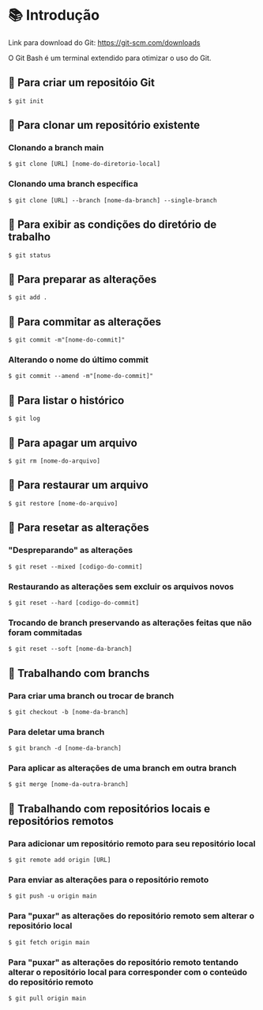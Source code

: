 # 📚 Introdução

Link para download do Git: https://git-scm.com/downloads

O Git Bash é um terminal extendido para otimizar o uso do Git.

## 📗 Para criar um repositóio Git

```
$ git init
```

## 📒 Para clonar um repositório existente

### Clonando a branch main

```
$ git clone [URL] [nome-do-diretorio-local]
```

### Clonando uma branch específica

```
$ git clone [URL] --branch [nome-da-branch] --single-branch
```

## 📘 Para exibir as condições do diretório de trabalho

```
$ git status
```

## 📕 Para preparar as alterações

```
$ git add .
```

## 📗 Para commitar as alterações

```
$ git commit -m"[nome-do-commit]"
```

### Alterando o nome do último commit

```
$ git commit --amend -m"[nome-do-commit]"
```

## 📒 Para listar o histórico

```
$ git log
```

## 📘 Para apagar um arquivo

```
$ git rm [nome-do-arquivo]
```

## 📕 Para restaurar um arquivo

```
$ git restore [nome-do-arquivo]
```

## 📗 Para resetar as alterações

### "Despreparando" as alterações

```
$ git reset --mixed [codigo-do-commit]
```

### Restaurando as alterações sem excluir os arquivos novos

```
$ git reset --hard [codigo-do-commit]
```

### Trocando de branch preservando as alterações feitas que não foram commitadas

```
$ git reset --soft [nome-da-branch]
```

## 📒 Trabalhando com branchs

### Para criar uma branch ou trocar de branch

```
$ git checkout -b [nome-da-branch]
```

### Para deletar uma branch

```
$ git branch -d [nome-da-branch]
```

### Para aplicar as alterações de uma branch em outra branch

```
$ git merge [nome-da-outra-branch]
```

## 📘 Trabalhando com repositórios locais e repositórios remotos

### Para adicionar um repositório remoto para seu repositório local

```
$ git remote add origin [URL]
```

### Para enviar as alterações para o repositório remoto

```
$ git push -u origin main
```

### Para "puxar" as alterações do repositório remoto sem alterar o repositório local

```
$ git fetch origin main
```

### Para "puxar" as alterações do repositório remoto tentando alterar o repositório local para corresponder com o conteúdo do repositório remoto

```
$ git pull origin main
```
